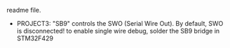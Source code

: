 readme file.
- PROJECT3: 
"SB9" controls the SWO (Serial Wire Out). By default, SWO is disconnected!
to enable single wire debug, solder the SB9 bridge in STM32F429
